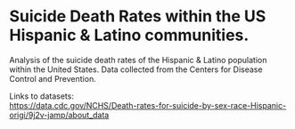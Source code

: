 # Suicide Death Rates within the US Hispanic & Latino communities.
Analysis of the suicide death rates of the Hispanic &amp; Latino population within the United States. Data collected from the Centers for Disease Control and Prevention. 

Links to datasets:<br>
https://data.cdc.gov/NCHS/Death-rates-for-suicide-by-sex-race-Hispanic-origi/9j2v-jamp/about_data <br>
